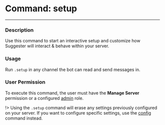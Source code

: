 # Command: setup
---
### Description
Use this command to start an interactive setup and customize how Suggester will interact & behave within your server.

### Usage
Run `.setup` in any channel the bot can read and send messages in.

### User Permission
To execute this command, the user must have the **Manage Server** permission or a configured [admin](/config/adminroles.md) role.

!> Using the `.setup` command will erase any settings previously configured on your server. If you want to configure specific settings, use the [config](/config/configuration.md) command instead.




